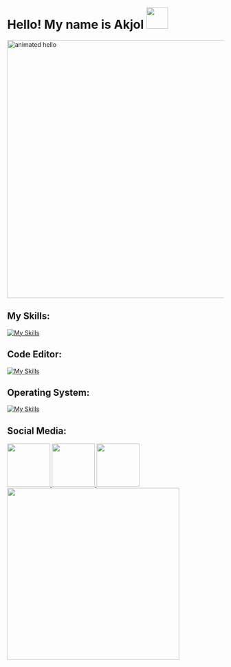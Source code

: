 <h1>Hello! My name is Akjol 
  <a href="https://i.pinimg.com/564x/1b/06/c2/1b06c2c3490292229e268c17c3937a2a.jpg"><img src="https://i.pinimg.com/564x/1b/06/c2/1b06c2c3490292229e268c17c3937a2a.jpg" width="50"></a></h1>
<img src="https://github.com/Anmol-Baranwal/Cool-GIFs-For-GitHub/assets/74038190/9be4d344-6782-461a-b5a6-32a07bf7b34e" width="600" alt="animated hello">

## My Skills:
[![My Skills](https://skillicons.dev/icons?i=php,mysql,symfony,git,docker,postman&perline=10)](https://skillicons.dev)


## Code Editor:
[![My Skills](https://skillicons.dev/icons?i=vscode&perline=10)](https://skillicons.dev)

## Operating System:
[![My Skills](https://skillicons.dev/icons?i=linux,ubuntu&perline=10)](https://skillicons.dev)

## Social Media:
<a href="https://www.discord.com/channels/akjol7437/"> 
  <img src="https://user-images.githubusercontent.com/74038190/235294015-47144047-25ab-417c-af1b-6746820a20ff.gif" width="100">
</a>

<a href="https://www.tiktok.com/@akjol006?_t=8kQAHut3Nnr&_r=1">
  <img src="https://user-images.githubusercontent.com/74038190/235294006-04e22871-2943-4626-9a99-e1d416cbda26.gif" width="100">
</a>

<a href="https://www.tiktok.com/@akjol006?_t=8kQAHut3Nnr&_r=1">
  <img src="https://d1jj76g3lut4fe.cloudfront.net/processed/thumb/4oIeu1J2qAX4I9F3ag.mp4?Expires=1709723500&Signature=dxqaKYgsVyqpzQVh8rY7wh96EviN9L3L1KDMpCaOWQQ98qiwNPyTT1lV3tdprnW~3RNB6KmPflB9wnOjVtgesD0CU8k2kf2dXAJ3JGwu0AJTU3oEPtdEOWvJ2Mf47UTF3ERtNSOuw97nIYWlO2kuFMD8FMcJu3bItlZjOk7044lJTvz0EDI6iNbascqnIOqj~7PoH1UJnw2rFG1uLYA7gW9yOk~mavoLbaIUGHO7ykD-TU84UGIQvl8sM7V9ivD4OLGB7~KMXiDO7WAscfyh0nTtz4LLOb3ZE2x8sazPLhWSedTqRubNHcccCDsQjqVFvQXhjb6DcaVIbm-OpCgfoA__&Key-Pair-Id=K2YEDJLVZ3XRI#t=0.001" width="100">
</a>

<img src="https://user-images.githubusercontent.com/74038190/212284158-e840e285-664b-44d7-b79b-e264b5e54825.gif" width="400">
